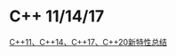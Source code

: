 # C++ 11/14/17

[C++11、C++14、C++17、C++20新特性总结](https://blog.csdn.net/qq_41854911/article/details/119657617)
